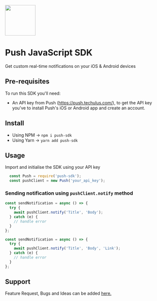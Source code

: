 <img width="100" src="https://push.techulus.com/_next/image?url=%2Fimages%2Flogo.svg&w=96&q=75"/>

# Push JavaScript SDK

Get custom real-time notifications on your iOS & Android devices

## Pre-requisites

To run this SDK you'll need:

- An API key from Push (https://push.techulus.com/), to get the API key you've to install Push's iOS or Android app and create an account.

## Install

- Using NPM -> `npm i push-sdk`
- Using Yarn -> `yarn add push-sdk`

## Usage

Import and initialise the SDK using your API key

```javascript
  const Push = require('push-sdk');
  const pushClient = new Push('your_api_key');
```

### Sending notification using `pushClient.notify` method

```javascript
const sendNotification = async () => {
  try {
    await pushClient.notify('Title', 'Body');
  } catch (e) {
    // handle error
  }
};
```

```javascript
const sendNotification = async () => {
  try {
    await pushClient.notify('Title', 'Body', 'Link');
  } catch (e) {
    // handle error
  }
};
```

## Support
Feature Request, Bugs and Ideas can be added [here.](https://pushbytechulus.freshdesk.com/support/tickets/new)
